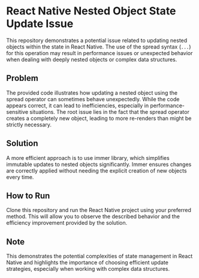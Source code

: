 # React Native Nested Object State Update Issue

This repository demonstrates a potential issue related to updating nested objects within the state in React Native. The use of the spread syntax (`...`) for this operation may result in performance issues or unexpected behavior when dealing with deeply nested objects or complex data structures.

## Problem

The provided code illustrates how updating a nested object using the spread operator can sometimes behave unexpectedly. While the code appears correct, it can lead to inefficiencies, especially in performance-sensitive situations. The root issue lies in the fact that the spread operator creates a completely new object, leading to more re-renders than might be strictly necessary.

## Solution

A more efficient approach is to use immer library, which simplifies immutable updates to nested objects significantly. Immer ensures changes are correctly applied without needing the explicit creation of new objects every time.

## How to Run

Clone this repository and run the React Native project using your preferred method. This will allow you to observe the described behavior and the efficiency improvement provided by the solution.

## Note

This demonstrates the potential complexities of state management in React Native and highlights the importance of choosing efficient update strategies, especially when working with complex data structures.